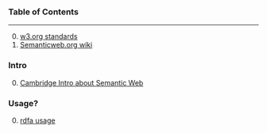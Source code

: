 ### Table of Contents
---
  0. [w3.org standards](https://www.w3.org/standards/semanticweb/)
  0. [Semanticweb.org wiki](http://semanticweb.org/wiki/Main_Page.html)


### Intro
  0. [Cambridge Intro about Semantic Web](http://www.cambridgesemantics.com/semantic-university/introduction-semantic-web)

### Usage?
  0. [rdfa usage](http://www.blueclawsearch.co.uk/blog/2013/01/23/rdfa-format-data-what-is-its-impact-and-when-should-you-implement/)
